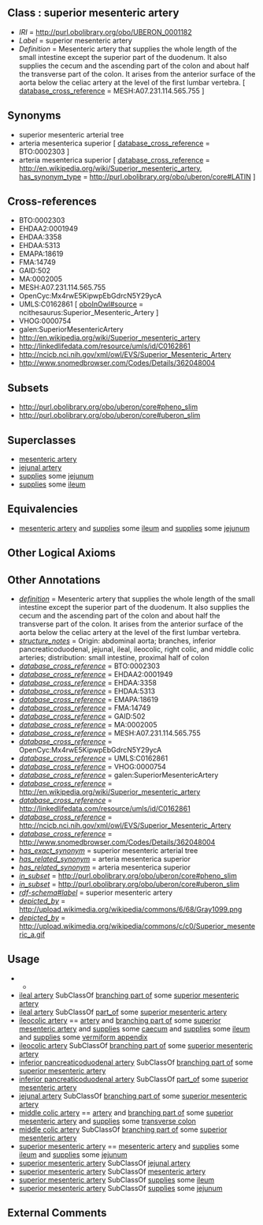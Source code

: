 
## Class : superior mesenteric artery

 * *IRI* = http://purl.obolibrary.org/obo/UBERON_0001182
 * *Label* = superior mesenteric artery
 * *Definition* = Mesenteric artery that supplies the whole length of the small intestine except the superior part of the duodenum. It also supplies the cecum and the ascending part of the colon and about half the transverse part of the colon. It arises from the anterior surface of the aorta below the celiac artery at the level of the first lumbar vertebra. [ [database_cross_reference](../../ef/oboInOwl#hasDbXref.md) = MESH:A07.231.114.565.755 ]

## Synonyms

 * superior mesenteric arterial tree
 * arteria mesenterica superior [ [database_cross_reference](../../ef/oboInOwl#hasDbXref.md) = BTO:0002303 ]
 * arteria mesenterica superior [ [database_cross_reference](../../ef/oboInOwl#hasDbXref.md) = http://en.wikipedia.org/wiki/Superior_mesenteric_artery, [has_synonym_type](../../pe/oboInOwl#hasSynonymType.md) = http://purl.obolibrary.org/obo/uberon/core#LATIN ]

## Cross-references

 * BTO:0002303
 * EHDAA2:0001949
 * EHDAA:3358
 * EHDAA:5313
 * EMAPA:18619
 * FMA:14749
 * GAID:502
 * MA:0002005
 * MESH:A07.231.114.565.755
 * OpenCyc:Mx4rwE5KipwpEbGdrcN5Y29ycA
 * UMLS:C0162861 [ [oboInOwl#source](../../ce/oboInOwl#source.md) = ncithesaurus:Superior_Mesenteric_Artery ]
 * VHOG:0000754
 * galen:SuperiorMesentericArtery
 * http://en.wikipedia.org/wiki/Superior_mesenteric_artery
 * http://linkedlifedata.com/resource/umls/id/C0162861
 * http://ncicb.nci.nih.gov/xml/owl/EVS/Superior_Mesenteric_Artery
 * http://www.snomedbrowser.com/Codes/Details/362048004

## Subsets

 * http://purl.obolibrary.org/obo/uberon/core#pheno_slim
 * http://purl.obolibrary.org/obo/uberon/core#uberon_slim

## Superclasses

 * [mesenteric artery](../../UBERON/16/UBERON_0005616.md)
 * [jejunal artery](../../UBERON/55/UBERON_0018255.md)
 * [supplies](../../RO/78/RO_0002178.md) some [jejunum](../../UBERON/15/UBERON_0002115.md)
 * [supplies](../../RO/78/RO_0002178.md) some [ileum](../../UBERON/16/UBERON_0002116.md)

## Equivalencies

 * [mesenteric artery](../../UBERON/16/UBERON_0005616.md) and [supplies](../../RO/78/RO_0002178.md) some [ileum](../../UBERON/16/UBERON_0002116.md) and [supplies](../../RO/78/RO_0002178.md) some [jejunum](../../UBERON/15/UBERON_0002115.md)

## Other Logical Axioms


## Other Annotations

 * *[definition](../../IAO/15/IAO_0000115.md)* = Mesenteric artery that supplies the whole length of the small intestine except the superior part of the duodenum. It also supplies the cecum and the ascending part of the colon and about half the transverse part of the colon. It arises from the anterior surface of the aorta below the celiac artery at the level of the first lumbar vertebra.
 * *[structure_notes](../../UBPROP/10/UBPROP_0000010.md)* = Origin: abdominal aorta; branches, inferior pancreaticoduodenal, jejunal, ileal, ileocolic, right colic, and middle colic arteries; distribution: small intestine, proximal half of colon
 * *[database_cross_reference](../../ef/oboInOwl#hasDbXref.md)* = BTO:0002303
 * *[database_cross_reference](../../ef/oboInOwl#hasDbXref.md)* = EHDAA2:0001949
 * *[database_cross_reference](../../ef/oboInOwl#hasDbXref.md)* = EHDAA:3358
 * *[database_cross_reference](../../ef/oboInOwl#hasDbXref.md)* = EHDAA:5313
 * *[database_cross_reference](../../ef/oboInOwl#hasDbXref.md)* = EMAPA:18619
 * *[database_cross_reference](../../ef/oboInOwl#hasDbXref.md)* = FMA:14749
 * *[database_cross_reference](../../ef/oboInOwl#hasDbXref.md)* = GAID:502
 * *[database_cross_reference](../../ef/oboInOwl#hasDbXref.md)* = MA:0002005
 * *[database_cross_reference](../../ef/oboInOwl#hasDbXref.md)* = MESH:A07.231.114.565.755
 * *[database_cross_reference](../../ef/oboInOwl#hasDbXref.md)* = OpenCyc:Mx4rwE5KipwpEbGdrcN5Y29ycA
 * *[database_cross_reference](../../ef/oboInOwl#hasDbXref.md)* = UMLS:C0162861
 * *[database_cross_reference](../../ef/oboInOwl#hasDbXref.md)* = VHOG:0000754
 * *[database_cross_reference](../../ef/oboInOwl#hasDbXref.md)* = galen:SuperiorMesentericArtery
 * *[database_cross_reference](../../ef/oboInOwl#hasDbXref.md)* = http://en.wikipedia.org/wiki/Superior_mesenteric_artery
 * *[database_cross_reference](../../ef/oboInOwl#hasDbXref.md)* = http://linkedlifedata.com/resource/umls/id/C0162861
 * *[database_cross_reference](../../ef/oboInOwl#hasDbXref.md)* = http://ncicb.nci.nih.gov/xml/owl/EVS/Superior_Mesenteric_Artery
 * *[database_cross_reference](../../ef/oboInOwl#hasDbXref.md)* = http://www.snomedbrowser.com/Codes/Details/362048004
 * *[has_exact_synonym](../../ym/oboInOwl#hasExactSynonym.md)* = superior mesenteric arterial tree
 * *[has_related_synonym](../../ym/oboInOwl#hasRelatedSynonym.md)* = arteria mesenterica superior
 * *[has_related_synonym](../../ym/oboInOwl#hasRelatedSynonym.md)* = arteria mesenterica superior
 * *[in_subset](../../et/oboInOwl#inSubset.md)* = http://purl.obolibrary.org/obo/uberon/core#pheno_slim
 * *[in_subset](../../et/oboInOwl#inSubset.md)* = http://purl.obolibrary.org/obo/uberon/core#uberon_slim
 * *[rdf-schema#label](../../el/rdf-schema#label.md)* = superior mesenteric artery
 * *[depicted_by](../../depicted/by/depicted_by.md)* = http://upload.wikimedia.org/wikipedia/commons/6/68/Gray1099.png
 * *[depicted_by](../../depicted/by/depicted_by.md)* = http://upload.wikimedia.org/wikipedia/commons/c/c0/Superior_mesenteric_a.gif

## Usage

 * -
 * [ileal artery](../../UBERON/28/UBERON_0005628.md) SubClassOf [branching part of](../../RO/80/RO_0002380.md) some [superior mesenteric artery](../../UBERON/82/UBERON_0001182.md)
 * [ileal artery](../../UBERON/28/UBERON_0005628.md) SubClassOf [part_of](../../BFO/50/BFO_0000050.md) some [superior mesenteric artery](../../UBERON/82/UBERON_0001182.md)
 * [ileocolic artery](../../UBERON/97/UBERON_0001197.md) == [artery](../../UBERON/37/UBERON_0001637.md) and [branching part of](../../RO/80/RO_0002380.md) some [superior mesenteric artery](../../UBERON/82/UBERON_0001182.md) and [supplies](../../RO/78/RO_0002178.md) some [caecum](../../UBERON/53/UBERON_0001153.md) and [supplies](../../RO/78/RO_0002178.md) some [ileum](../../UBERON/16/UBERON_0002116.md) and [supplies](../../RO/78/RO_0002178.md) some [vermiform appendix](../../UBERON/54/UBERON_0001154.md)
 * [ileocolic artery](../../UBERON/97/UBERON_0001197.md) SubClassOf [branching part of](../../RO/80/RO_0002380.md) some [superior mesenteric artery](../../UBERON/82/UBERON_0001182.md)
 * [inferior pancreaticoduodenal artery](../../UBERON/95/UBERON_0001195.md) SubClassOf [branching part of](../../RO/80/RO_0002380.md) some [superior mesenteric artery](../../UBERON/82/UBERON_0001182.md)
 * [inferior pancreaticoduodenal artery](../../UBERON/95/UBERON_0001195.md) SubClassOf [part_of](../../BFO/50/BFO_0000050.md) some [superior mesenteric artery](../../UBERON/82/UBERON_0001182.md)
 * [jejunal artery](../../UBERON/55/UBERON_0018255.md) SubClassOf [branching part of](../../RO/80/RO_0002380.md) some [superior mesenteric artery](../../UBERON/82/UBERON_0001182.md)
 * [middle colic artery](../../UBERON/96/UBERON_0001196.md) == [artery](../../UBERON/37/UBERON_0001637.md) and [branching part of](../../RO/80/RO_0002380.md) some [superior mesenteric artery](../../UBERON/82/UBERON_0001182.md) and [supplies](../../RO/78/RO_0002178.md) some [transverse colon](../../UBERON/57/UBERON_0001157.md)
 * [middle colic artery](../../UBERON/96/UBERON_0001196.md) SubClassOf [branching part of](../../RO/80/RO_0002380.md) some [superior mesenteric artery](../../UBERON/82/UBERON_0001182.md)
 * [superior mesenteric artery](../../UBERON/82/UBERON_0001182.md) == [mesenteric artery](../../UBERON/16/UBERON_0005616.md) and [supplies](../../RO/78/RO_0002178.md) some [ileum](../../UBERON/16/UBERON_0002116.md) and [supplies](../../RO/78/RO_0002178.md) some [jejunum](../../UBERON/15/UBERON_0002115.md)
 * [superior mesenteric artery](../../UBERON/82/UBERON_0001182.md) SubClassOf [jejunal artery](../../UBERON/55/UBERON_0018255.md)
 * [superior mesenteric artery](../../UBERON/82/UBERON_0001182.md) SubClassOf [mesenteric artery](../../UBERON/16/UBERON_0005616.md)
 * [superior mesenteric artery](../../UBERON/82/UBERON_0001182.md) SubClassOf [supplies](../../RO/78/RO_0002178.md) some [ileum](../../UBERON/16/UBERON_0002116.md)
 * [superior mesenteric artery](../../UBERON/82/UBERON_0001182.md) SubClassOf [supplies](../../RO/78/RO_0002178.md) some [jejunum](../../UBERON/15/UBERON_0002115.md)

## External Comments

